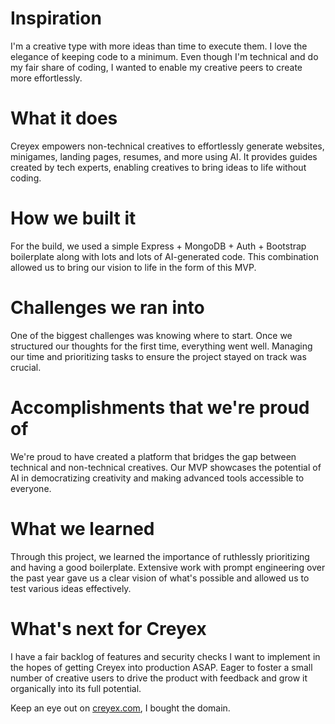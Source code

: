 # Inspiration
I'm a creative type with more ideas than time to execute them. I love the elegance of keeping code to a minimum. Even though I'm technical and do my fair share of coding, I wanted to enable my creative peers to create more effortlessly.

# What it does
Creyex empowers non-technical creatives to effortlessly generate websites, minigames, landing pages, resumes, and more using AI. It provides guides created by tech experts, enabling creatives to bring ideas to life without coding.

# How we built it
For the build, we used a simple Express + MongoDB + Auth + Bootstrap boilerplate along with lots and lots of AI-generated code. This combination allowed us to bring our vision to life in the form of this MVP.

# Challenges we ran into
One of the biggest challenges was knowing where to start. Once we structured our thoughts for the first time, everything went well. Managing our time and prioritizing tasks to ensure the project stayed on track was crucial.

# Accomplishments that we're proud of
We're proud to have created a platform that bridges the gap between technical and non-technical creatives. Our MVP showcases the potential of AI in democratizing creativity and making advanced tools accessible to everyone.

# What we learned
Through this project, we learned the importance of ruthlessly prioritizing and having a good boilerplate. Extensive work with prompt engineering over the past year gave us a clear vision of what's possible and allowed us to test various ideas effectively.

# What's next for Creyex
I have a fair backlog of features and security checks I want to implement in the hopes of getting Creyex into production ASAP. Eager to foster a small number of creative users to drive the product with feedback and grow it organically into its full potential.

Keep an eye out on [creyex.com](https://creyex.com), I bought the domain.
